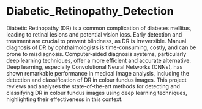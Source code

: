 # Diabetic_Retinopathy_Detection

Diabetic Retinopathy (DR) is a common complication of diabetes mellitus, leading to retinal lesions and potential vision loss. Early detection and treatment are crucial to prevent blindness, as DR is irreversible.
Manual diagnosis of DR by ophthalmologists is time-consuming, costly, and can be prone to misdiagnosis. Computer-aided diagnosis systems, particularly deep learning techniques, offer a more efficient and accurate alternative.
Deep learning, especially Convolutional Neural Networks (CNNs), has shown remarkable performance in medical image analysis, including the detection and classification of DR in colour fundus images.
This project reviews and analyses the state-of-the-art methods for detecting and classifying DR in colour fundus images using deep learning techniques, highlighting their effectiveness in this context.

